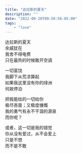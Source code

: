 ```yaml
---
title: "达拉斯的夏天"
description: ""
date: "2022-09-20T09:50:56-05:00"
tags: 
    - "love"
---
```

达拉斯的夏天\
余威犹在\
我舍不得电费\
只在最热的时候敢开空调

一切富饶\
我脚下从荒凉算起\
如果我这里没有你的绿洲\
何故停泊

把我能给的一切给你\
极尽吝啬；又极度慷慨\
我的勇气有永不干涸的源泉\
而你呢？

或者，这一切是我的错觉\
你从没有爱过，从不会爱上\
只是不想\
而不是不敢
